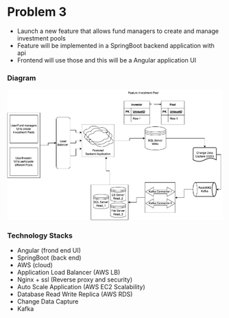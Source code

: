 # Problem 3
- Launch a new feature that allows fund managers to create and manage investment pools
- Feature will be implemented in a SpringBoot backend application with api
- Frontend will use those and this will be a Angular application UI

### Diagram
![Resources](https://github.com/javagrails/auptimate-problems/blob/main/docs/investment-pool-feature.png)

### Technology Stacks
- Angular (frond end UI)
- SpringBoot (back end)
- AWS (cloud)
- Application Load Balancer (AWS LB)
- Nginx + ssl (Reverse proxy and security)
- Auto Scale Application (AWS EC2 Scalability)
- Database Read Write Replica (AWS RDS)
- Change Data Capture
- Kafka

